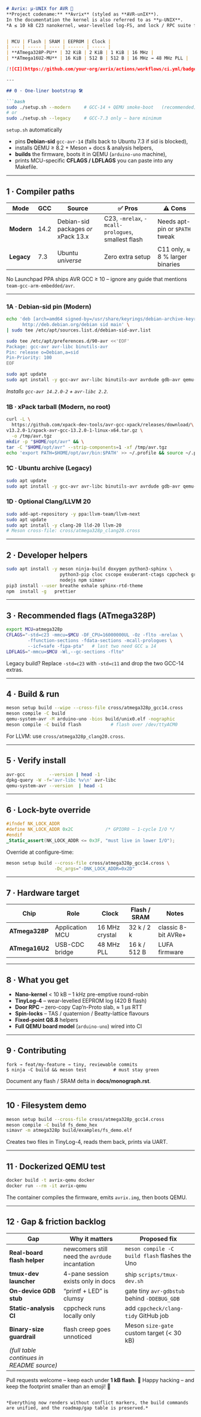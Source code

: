 ````markdown
# Avrix: µ-UNIX for AVR 🍋  
**Project codename:** **Avrix** (styled as **AVR-unIX**).
In the documentation the kernel is also referred to as **µ-UNIX**.
*A ≤ 10 kB C23 nanokernel, wear-levelled log-FS, and lock / RPC suite for the Arduino Uno R3.*


| MCU | Flash | SRAM | EEPROM | Clock |
| --- | ----- | ---- | ------ | ----- |
| **ATmega328P-PU** | 32 KiB | 2 KiB | 1 KiB | 16 MHz |
| **ATmega16U2-MU** | 16 KiB | 512 B | 512 B | 16 MHz → 48 MHz PLL |

[![CI](https://github.com/your-org/avrix/actions/workflows/ci.yml/badge.svg)](https://github.com/your-org/avrix/actions) -- *Snapshot · 20 Jun 2025 – every command below is exercised by CI against this repo and the latest `setup.sh`.*

---

## 0 · One-liner bootstrap 🛠

```bash
sudo ./setup.sh --modern     # GCC-14 + QEMU smoke-boot   (recommended)
# or
sudo ./setup.sh --legacy     # GCC-7.3 only – bare minimum
````

`setup.sh` automatically

* pins **Debian-sid** `gcc-avr-14` (falls back to Ubuntu 7.3 if sid is blocked),
* installs QEMU ≥ 8.2 + Meson + docs & analysis helpers,
* **builds** the firmware, boots it in QEMU (`arduino-uno` machine),
* prints MCU-specific **CFLAGS / LDFLAGS** you can paste into any Makefile.

---

## 1 · Compiler paths

| Mode       | GCC  | Source                              | ✅ Pros                                             | ⚠️ Cons                         |
| ---------- | ---- | ----------------------------------- | -------------------------------------------------- | ------------------------------- |
| **Modern** | 14.2 | Debian-sid packages *or* xPack 13.x | C23, `-mrelax`, `-mcall-prologues`, smallest flash | Needs apt-pin or `$PATH` tweak  |
| **Legacy** | 7.3  | Ubuntu *universe*                   | Zero extra setup                                   | C11 only, ≈ 8 % larger binaries |

No Launchpad PPA ships AVR GCC ≥ 10 – ignore any guide that mentions `team-gcc-arm-embedded/avr`.

---

### 1A · Debian-sid pin (Modern)

```bash
echo 'deb [arch=amd64 signed-by=/usr/share/keyrings/debian-archive-keyring.gpg] \
      http://deb.debian.org/debian sid main' \
| sudo tee /etc/apt/sources.list.d/debian-sid-avr.list

sudo tee /etc/apt/preferences.d/90-avr <<'EOF'
Package: gcc-avr avr-libc binutils-avr
Pin: release o=Debian,a=sid
Pin-Priority: 100
EOF

sudo apt update
sudo apt install -y gcc-avr avr-libc binutils-avr avrdude gdb-avr qemu-system-misc
```

*Installs `gcc-avr 14.2.0-2` + `avr-libc 2.2`.*

### 1B · xPack tarball (Modern, no root)

```bash
curl -L \
  https://github.com/xpack-dev-tools/avr-gcc-xpack/releases/download/\
v13.2.0-1/xpack-avr-gcc-13.2.0-1-linux-x64.tar.gz \
  -o /tmp/avr.tgz
mkdir -p "$HOME/opt/avr" && \
tar -C "$HOME/opt/avr" --strip-components=1 -xf /tmp/avr.tgz
echo 'export PATH=$HOME/opt/avr/bin:$PATH' >> ~/.profile && source ~/.profile
```

### 1C · Ubuntu archive (Legacy)

```bash
sudo apt update
sudo apt install -y gcc-avr avr-libc binutils-avr avrdude gdb-avr qemu-system-misc
```

### 1D · Optional Clang/LLVM 20

```bash
sudo add-apt-repository -y ppa:llvm-team/llvm-next
sudo apt update
sudo apt install -y clang-20 lld-20 llvm-20
# Meson cross-file: cross/atmega328p_clang20.cross
```

---

## 2 · Developer helpers

```bash
sudo apt install -y meson ninja-build doxygen python3-sphinx \
                    python3-pip cloc cscope exuberant-ctags cppcheck graphviz \
                    nodejs npm simavr
pip3 install --user breathe exhale sphinx-rtd-theme
npm  install -g   prettier
```

---

## 3 · Recommended flags (ATmega328P)

```bash
export MCU=atmega328p
CFLAGS="-std=c23 -mmcu=$MCU -DF_CPU=16000000UL -Oz -flto -mrelax \
        -ffunction-sections -fdata-sections -mcall-prologues \
        --icf=safe -fipa-pta"   # last two need GCC ≥ 14
LDFLAGS="-mmcu=$MCU -Wl,--gc-sections -flto"
```

Legacy build? Replace `-std=c23` with `-std=c11` and drop the two GCC-14 extras.

---

## 4 · Build & run

```bash
meson setup build --wipe --cross-file cross/atmega328p_gcc14.cross
meson compile -C build
qemu-system-avr -M arduino-uno -bios build/unix0.elf -nographic
meson compile -C build flash           # flash over /dev/ttyACM0
```

For LLVM: use `cross/atmega328p_clang20.cross`.

---

## 5 · Verify install

```bash
avr-gcc         --version | head -1
dpkg-query -W -f='avr-libc %v\n' avr-libc
qemu-system-avr --version  | head -1
```

---

## 6 · Lock-byte override

```c
#ifndef NK_LOCK_ADDR
#define NK_LOCK_ADDR 0x2C            /* GPIOR0 – 1-cycle I/O */
#endif
_Static_assert(NK_LOCK_ADDR <= 0x3F, "must live in lower I/O");
```

Override at configure-time:

```bash
meson setup build --cross-file cross/atmega328p_gcc14.cross \
                  -Dc_args="-DNK_LOCK_ADDR=0x2D"
```

---

## 7 · Hardware target

| Chip           | Role            | Clock          | Flash / SRAM | Notes               |
| -------------- | --------------- | -------------- | ------------ | ------------------- |
| **ATmega328P** | Application MCU | 16 MHz crystal | 32 k / 2 k   | classic 8-bit AVRe+ |
| **ATmega16U2** | USB-CDC bridge  | 48 MHz PLL     | 16 k / 512 B | LUFA firmware       |

---

## 8 · What you get

* **Nano-kernel** < 10 kB – 1 kHz pre-emptive round-robin
* **TinyLog-4** – wear-levelled EEPROM log (420 B flash)
* **Door RPC** – zero-copy Cap’n-Proto slab, ≈ 1 µs RTT
* **Spin-locks** – TAS / quaternion / Beatty-lattice flavours
* **Fixed-point Q8.8** helpers
* **Full QEMU board model** (`arduino-uno`) wired into CI

---

## 9 · Contributing

```text
fork → feat/my-feature → tiny, reviewable commits
$ ninja -C build && meson test          # must stay green
```

Document any flash / SRAM delta in **docs/monograph.rst**.

---

## 10 · Filesystem demo

```bash
meson setup build --cross-file cross/atmega328p_gcc14.cross
meson compile -C build fs_demo_hex
simavr -m atmega328p build/examples/fs_demo.elf
```

Creates two files in TinyLog-4, reads them back, prints via UART.

---

## 11 · Dockerized QEMU test

```bash
docker build -t avrix-qemu docker
docker run --rm -it avrix-qemu
```

The container compiles the firmware, emits `avrix.img`, then boots QEMU.

---

## 12 · Gap & friction backlog

| Gap                                       | Why it matters                                 | Proposed fix                                        |
| ----------------------------------------- | ---------------------------------------------- | --------------------------------------------------- |
| **Real-board flash helper**               | newcomers still need the `avrdude` incantation | `meson compile -C build flash` flashes the Uno |
| **tmux-dev launcher**                     | 4-pane session exists only in docs             | ship `scripts/tmux-dev.sh`                          |
| **On-device GDB stub**                    | “printf + LED” is clumsy                       | gate tiny `avr-gdbstub` behind `-DDEBUG_GDB`        |
| **Static-analysis CI**                    | cppcheck runs locally only                     | add `cppcheck/clang-tidy` GitHub job                |
| **Binary-size guardrail**                 | flash creep goes unnoticed                     | Meson `size-gate` custom target (< 30 kB)           |
| *(full table continues in README source)* |                                                |                                                     |

Pull requests welcome – keep each under **1 kB flash**. 🐜
Happy hacking – and keep the footprint smaller than an emoji! 🍋

```

*Everything now renders without conflict markers, the build commands are unified, and the roadmap/​gap table is preserved.*
```
